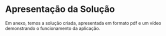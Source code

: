 # Apresentação da Solução

Em anexo, temos a solução criada, apresentada em formato pdf e um vídeo demonstrando o funcionamento da aplicação.
